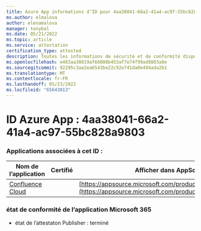 ```yaml
---
title: Azure App informations d’ID pour 4aa38041-66a2-41a4-ac97-55bc828a9803
ms.author: elmalova
author: elenamalova
manager: tonybal
ms.date: 05/21/2022
ms.topic: article
ms.service: attestation
certification_type: attested
description: Toutes les informations de sécurité et de conformité disponibles pour 4aa38041-66a2-41a4-ac97-55bc828a9803.
ms.openlocfilehash: e483aa30819af66008b453af7e74f99ad8803a0e
ms.sourcegitcommit: 92295c3ae2ea6543be22c92e741da0e494ada2b1
ms.translationtype: MT
ms.contentlocale: fr-FR
ms.lasthandoff: 05/23/2022
ms.locfileid: "65643013"
---
```

# <a name="azure-app-id-4aa38041-66a2-41a4-ac97-55bc828a9803"></a>ID Azure App : 4aa38041-66a2-41a4-ac97-55bc828a9803


### <a name="apps-associated-with-this-id"></a>Applications associées à cet ID :
| **Nom de l’application** | **Certifié** | **Afficher dans AppSource** |
|--------------|---------------|-----------------------|
| [Confluence Cloud](../forward/WA200003113.md) |  | [https://appsource.microsoft.com/product/office/WA200003113](https://appsource.microsoft.com/product/office/WA200003113) |

### <a name="microsoft-365-app-compliance-status"></a>état de conformité de l’application Microsoft 365
- état de l’attestaton Publisher : terminé
